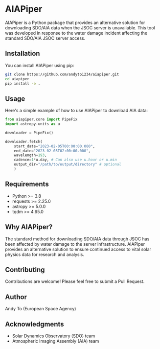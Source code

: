 # AIAPiper

AIAPiper is a Python package that provides an alternative solution for downloading SDO/AIA data when the  JSOC server is unavailable. This tool was developed in response to the water damage incident affecting the standard SDO/AIA JSOC server access.

## Installation

You can install AIAPiper using pip:
```bash
git clone https://github.com/andyto1234/aiapiper.git
cd aiapiper
pip install -e .
```

## Usage
Here's a simple example of how to use AIAPiper to download AIA data:

```python
from aiapiper.core import PipeFix
import astropy.units as u
```

```python
downloader = PipeFix()

downloader.fetch(
    start_date="2023-02-05T00:00:00.000",
    end_date="2023-02-05T02:00:00.000",
    wavelength=193,
    cadence=1*u.day, # Can also use u.hour or u.min
    output_dir="/path/to/output/directory" # optional
    )
```

## Requirements

- Python >= 3.8
- requests >= 2.25.0
- astropy >= 5.0.0
- tqdm >= 4.65.0


## Why AIAPiper?

The standard method for downloading SDO/AIA data through JSOC has been affected by water damage to the server infrastructure. AIAPiper provides an alternative solution to ensure continued access to vital solar physics data for research and analysis.

## Contributing

Contributions are welcome! Please feel free to submit a Pull Request.

## Author

Andy To (European Space Agency)

## Acknowledgments

- Solar Dynamics Observatory (SDO) team
- Atmospheric Imaging Assembly (AIA) team